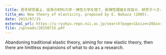 ```yaml
---
title: 若手研究者よ、従来の材料力学・弾性力学を捨て、新弾性理論を目指せ、研究すべきことが際限なく広る
title_en: New theory of elasticity, proposed by E. Nakaza (2005).
date: 2015/07/15
external_url: https://u-ryukyu.repo.nii.ac.jp/search?page=1&size=20&sort=-createdate&search_type=2&q=1657698443681&timestamp=1658722077.3386552
file: /uploads/20150715.pdf
---
```


Abandoning traditional elastic theory, aiming for new elastic theory, then there are limitless expansions of what to do as a research.
